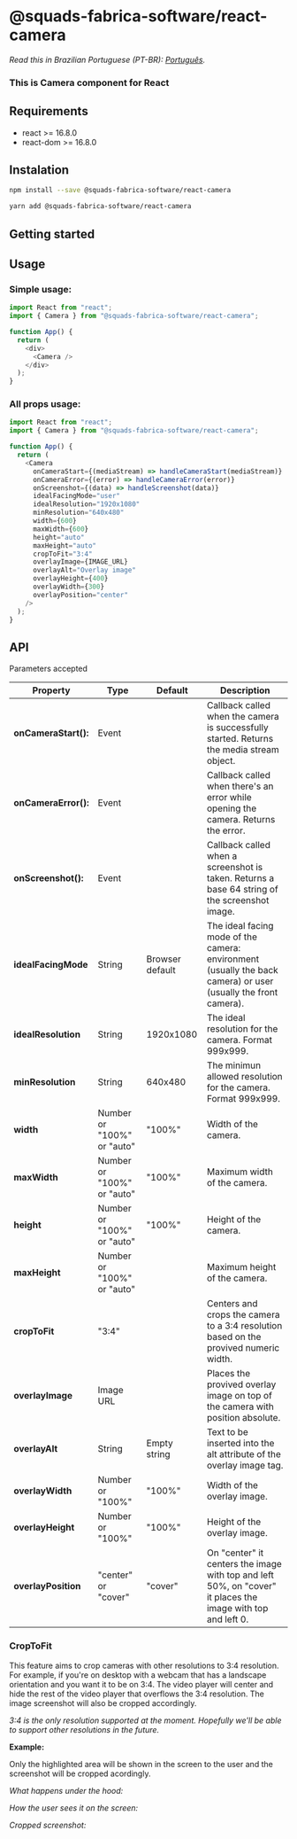 # @squads-fabrica-software/react-camera

_Read this in Brazilian Portuguese (PT-BR): [Português](README.pt-br.md)._

### This is Camera component for React

## Requirements

- react >= 16.8.0
- react-dom >= 16.8.0

## Instalation

```bash
npm install --save @squads-fabrica-software/react-camera
```

```bash
yarn add @squads-fabrica-software/react-camera
```

## Getting started

## Usage

### Simple usage:

```js
import React from "react";
import { Camera } from "@squads-fabrica-software/react-camera";

function App() {
  return (
    <div>
      <Camera />
    </div>
  );
}
```

### All props usage:

```js
import React from "react";
import { Camera } from "@squads-fabrica-software/react-camera";

function App() {
  return (
    <Camera
      onCameraStart={(mediaStream) => handleCameraStart(mediaStream)}
      onCameraError={(error) => handleCameraError(error)}
      onScreenshot={(data) => handleScreenshot(data)}
      idealFacingMode="user"
      idealResolution="1920x1080"
      minResolution="640x480"
      width={600}
      maxWidth={600}
      height="auto"
      maxHeight="auto"
      cropToFit="3:4"
      overlayImage={IMAGE_URL}
      overlayAlt="Overlay image"
      overlayHeight={400}
      overlayWidth={300}
      overlayPosition="center"
    />
  );
}
```

## API

Parameters accepted

| Property             | Type                       | Default         | Description                                                                                                    |
| -------------------- | -------------------------- | --------------- | -------------------------------------------------------------------------------------------------------------- |
| **onCameraStart():** | Event                      |                 | Callback called when the camera is successfully started. Returns the media stream object.                      |
| **onCameraError():** | Event                      |                 | Callback called when there's an error while opening the camera. Returns the error.                             |
| **onScreenshot():**  | Event                      |                 | Callback called when a screenshot is taken. Returns a base 64 string of the screenshot image.                  |
| **idealFacingMode**  | String                     | Browser default | The ideal facing mode of the camera: environment (usually the back camera) or user (usually the front camera). |
| **idealResolution**  | String                     | 1920x1080       | The ideal resolution for the camera. Format 999x999.                                                           |
| **minResolution**    | String                     | 640x480         | The minimun allowed resolution for the camera. Format 999x999.                                                 |
| **width**            | Number or "100%" or "auto" | "100%"          | Width of the camera.                                                                                           |
| **maxWidth**         | Number or "100%" or "auto" | "100%"          | Maximum width of the camera.                                                                                   |
| **height**           | Number or "100%" or "auto" | "100%"          | Height of the camera.                                                                                          |
| **maxHeight**        | Number or "100%" or "auto" |                 | Maximum height of the camera.                                                                                  |
| **cropToFit**        | "3:4"                      |                 | Centers and crops the camera to a 3:4 resolution based on the provived numeric width.                          |
| **overlayImage**     | Image URL                  |                 | Places the provived overlay image on top of the camera with position absolute.                                 |
| **overlayAlt**       | String                     | Empty string    | Text to be inserted into the alt attribute of the overlay image tag.                                           |
| **overlayWidth**     | Number or "100%"           | "100%"          | Width of the overlay image.                                                                                    |
| **overlayHeight**    | Number or "100%"           | "100%"          | Height of the overlay image.                                                                                   |
| **overlayPosition**  | "center" or "cover"        | "cover"         | On "center" it centers the image with top and left 50%, on "cover" it places the image with top and left 0.    |

### CropToFit

This feature aims to crop cameras with other resolutions to 3:4 resolution.
For example, if you're on desktop with a webcam that has a landscape orientation and you want it to be on 3:4.
The video player will center and hide the rest of the video player that overflows the 3:4 resolution.
The image screenshot will also be cropped accordingly.

_3:4 is the only resolution supported at the moment. Hopefully we'll be able to support other resolutions in the future._

**Example:**

Only the highlighted area will be shown in the screen to the user and the screenshot will be cropped acordingly.

_What happens under the hood:_

_How the user sees it on the screen:_

_Cropped screenshot:_
